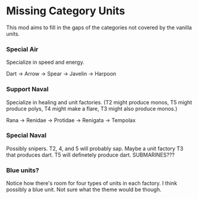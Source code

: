 # Missing Category Units
This mod aims to fill in the gaps of the categories not covered by the vanilla units.

### Special Air
Specialize in speed and energy.

Dart -> Arrow -> Spear -> Javelin -> Harpoon

### Support Naval
Specialize in healing and unit factories. (T2 might produce monos, T5 might produce polys, T4 might make a flare, T3 might also produce monos.)

Rana -> Renidae -> Protidae -> Renigata -> Tempolax

### Special Naval
Possibly snipers. T2, 4, and 5 will probably sap. Maybe a unit factory T3 that produces dart. T5 will definetely produce dart. SUBMARINES???


### Blue units?
Notice how there's room for four types of units in each factory. I think possibly a blue unit. Not sure what the theme would be though.
